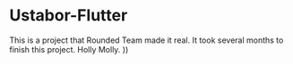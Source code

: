 # Ustabor-Flutter


This is a project that Rounded Team made it real. It took several months to finish this project.
Holly Molly. ))
